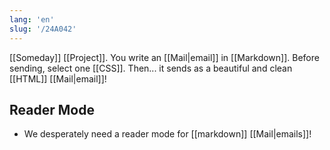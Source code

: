 ```yaml
---
lang: 'en'
slug: '/24A042'
---
```


[[Someday]] [[Project]]. You write an [[Mail|email]] in [[Markdown]]. Before sending, select one [[CSS]]. Then... it sends as a beautiful and clean [[HTML]] [[Mail|email]]!

## Reader Mode

- We desperately need a reader mode for [[markdown]] [[Mail|emails]]!
